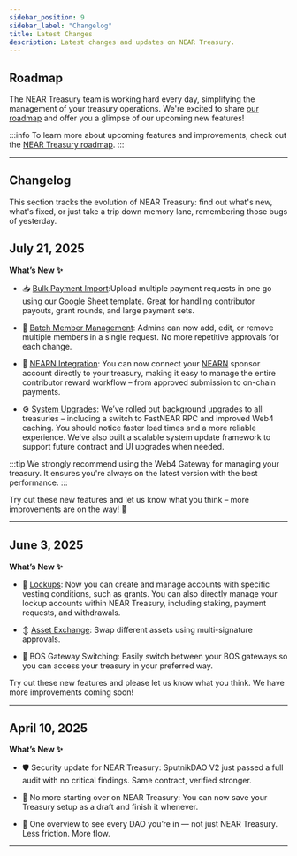 ```yaml
---
sidebar_position: 9
sidebar_label: "Changelog"
title: Latest Changes
description: Latest changes and updates on NEAR Treasury.
---
```


## Roadmap

The NEAR Treasury team is working hard every day, simplifying the management of your treasury operations.
We're excited to share [our roadmap](https://github.com/NEAR-DevHub/.github/issues/12) and offer you a glimpse of our upcoming new features!

:::info
To learn more about upcoming features and improvements, check out the [NEAR Treasury roadmap](https://github.com/NEAR-DevHub/.github/issues/12).
:::

---

## Changelog

This section tracks the evolution of NEAR Treasury: find out what's new, what's fixed, or just take a trip down memory lane, remembering those bugs of yesterday.

## July 21, 2025
  
**What’s New ✨**
  
- 📥 [Bulk Payment Import](payments/bulk-import.md): ​​Upload multiple payment requests in one go using our Google Sheet template. Great for handling contributor payouts, grant rounds, and large payment sets.

- 👥 [Batch Member Management](settings.md#members): Admins can now add, edit, or remove multiple members in a single request. No more repetitive approvals for each change.

- 🤝 [NEARN Integration](https://docs.nearn.io/sponsor/treasury): You can now connect your [NEARN](https://nearn.io/) sponsor account directly to your treasury, making it easy to manage the entire contributor reward workflow – from approved submission to on-chain payments.

- ⚙️ [System Upgrades](settings.md#system-updates): We’ve rolled out background upgrades to all treasuries – including a switch to FastNEAR RPC and improved Web4 caching. You should notice faster load times and a more reliable experience. We’ve also built a scalable system update framework to support future contract and UI upgrades when needed.

:::tip
We strongly recommend using the Web4 Gateway for managing your treasury. It ensures you're always on the latest version with the best performance.
:::

Try out these new features and let us know what you think – more improvements are on the way! 🚀

---

## June 3, 2025

**What’s New ✨**

- 🔐 [Lockups](management/lockup.md): Now you can create and manage accounts with specific vesting conditions, such as grants. You can also directly manage your lockup accounts within NEAR Treasury, including staking, payment requests, and withdrawals.

- ↕️ [Asset Exchange](management/asset-exchange.md): Swap different assets using multi-signature approvals.

- 🔁 BOS Gateway Switching: Easily switch between your BOS gateways so you can access your treasury in your preferred way.

Try out these new features and please let us know what you think. We have more improvements coming soon!

---

## April 10, 2025

**What’s New ✨**

- 🛡 Security update for NEAR Treasury: SputnikDAO V2 just passed a full audit with no critical findings. Same contract, verified stronger.

- 🚨 No more starting over on NEAR Treasury: You can now save your Treasury setup as a draft and finish it whenever.

- 📂 One overview to see every DAO you’re in — not just NEAR Treasury. Less friction. More flow.

---
